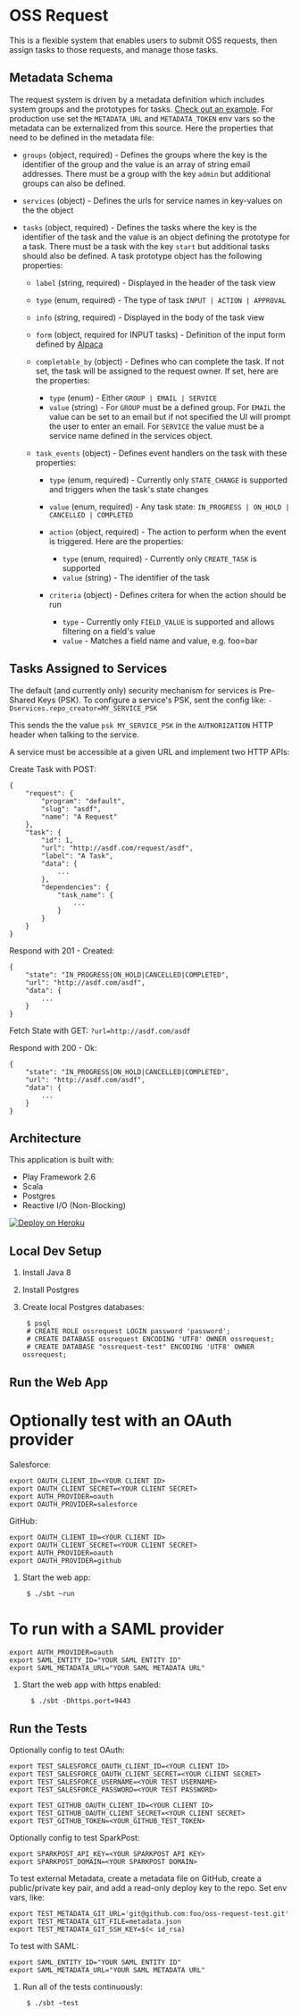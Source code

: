 OSS Request
====================

This is a flexible system that enables users to submit OSS requests, then assign tasks to those requests, and manage those tasks.

Metadata Schema
---------------

The request system is driven by a metadata definition which includes system groups and the prototypes for tasks.  [Check out an example](examples/metadata.json).  For production use set the `METADATA_URL` and `METADATA_TOKEN` env vars so the metadata can be externalized from this source.  Here the properties that need to be defined in the metadata file:

- `groups` (object, required) - Defines the groups where the key is the identifier of the group and the value is an array of string email addresses.  There must be a group with the key `admin` but additional groups can also be defined.
- `services` (object) - Defines the urls for service names in key-values on the the object
- `tasks` (object, required) - Defines the tasks where the key is the identifier of the task and the value is an object defining the prototype for a task.  There must be a task with the key `start` but additional tasks should also be defined.  A task prototype object has the following properties:

    - `label` (string, required) - Displayed in the header of the task view
    - `type` (enum, required) - The type of task `INPUT | ACTION | APPROVAL`
    - `info` (string, required) - Displayed in the body of the task view
    - `form` (object, required for INPUT tasks) - Definition of the input form defined by [Alpaca](http://www.alpacajs.org)
    - `completable_by` (object) - Defines who can complete the task.  If not set, the task will be assigned to the request owner. If set, here are the properties:

        - `type` (enum) - Either `GROUP | EMAIL | SERVICE`
        - `value` (string) - For `GROUP` must be a defined group.  For `EMAIL` the value can be set to an email but if not specified the UI will prompt the user to enter an email.  For `SERVICE` the value must be a service name defined in the services object.

    - `task_events` (object) - Defines event handlers on the task with these properties:

        - `type` (enum, required) - Currently only `STATE_CHANGE` is supported and triggers when the task's state changes
        - `value` (enum, required) - Any task state: `IN_PROGRESS | ON_HOLD | CANCELLED | COMPLETED`
        - `action` (object, required) - The action to perform when the event is triggered.  Here are the properties:

            - `type` (enum, required) - Currently only `CREATE_TASK` is supported
            - `value` (string) - The identifier of the task

        - `criteria` (object) - Defines critera for when the action should be run
            - `type` - Currently only `FIELD_VALUE` is supported and allows filtering on a field's value
            - `value` - Matches a field name and value, e.g. foo=bar


Tasks Assigned to Services
--------------------------

The default (and currently only) security mechanism for services is Pre-Shared Keys (PSK).  To configure a service's PSK, sent the config like:
`-Dservices.repo_creator=MY_SERVICE_PSK`

This sends the the value `psk MY_SERVICE_PSK` in the `AUTHORIZATION` HTTP header when talking to the service.

A service must be accessible at a given URL and implement two HTTP APIs:

Create Task with POST:

```
{
    "request": {
        "program": "default",
        "slug": "asdf",
        "name": "A Request"
    },
    "task": {
        "id": 1,
        "url": "http://asdf.com/request/asdf",
        "label": "A Task",
        "data": {
            ...
        },
        "dependencies": {
            "task_name": {
                ...
            }
        }
    }
}

```

Respond with 201 - Created:

```
{
    "state": "IN_PROGRESS|ON_HOLD|CANCELLED|COMPLETED",
    "url": "http://asdf.com/asdf",
    "data": {
        ...
    }
}
```


Fetch State with GET: `?url=http://asdf.com/asdf`

Respond with 200 - Ok:
```
{
    "state": "IN_PROGRESS|ON_HOLD|CANCELLED|COMPLETED",
    "url": "http://asdf.com/asdf",
    "data": {
        ...
    }
}
```


Architecture
------------

This application is built with:
- Play Framework 2.6
- Scala
- Postgres
- Reactive I/O (Non-Blocking)

[![Deploy on Heroku](https://www.herokucdn.com/deploy/button.svg)](https://heroku.com/deploy)


Local Dev Setup
---------------

1. Install Java 8
1. Install Postgres
1. Create local Postgres databases:

        $ psql
        # CREATE ROLE ossrequest LOGIN password 'password';
        # CREATE DATABASE ossrequest ENCODING 'UTF8' OWNER ossrequest;
        # CREATE DATABASE "ossrequest-test" ENCODING 'UTF8' OWNER ossrequest;


Run the Web App
---------------

# Optionally test with an OAuth provider

Salesforce:

```
export OAUTH_CLIENT_ID=<YOUR CLIENT ID>
export OAUTH_CLIENT_SECRET=<YOUR CLIENT SECRET>
export AUTH_PROVIDER=oauth
export OAUTH_PROVIDER=salesforce
```

GitHub:

```
export OAUTH_CLIENT_ID=<YOUR CLIENT ID>
export OAUTH_CLIENT_SECRET=<YOUR CLIENT SECRET>
export AUTH_PROVIDER=oauth
export OAUTH_PROVIDER=github
```

1. Start the web app:

        $ ./sbt ~run

# To run with a SAML provider

```
export AUTH_PROVIDER=oauth
export SAML_ENTITY_ID="YOUR SAML ENTITY ID"
export SAML_METADATA_URL="YOUR SAML METADATA URL"
```

1. Start the web app with https enabled:

         $ ./sbt -Dhttps.port=9443


Run the Tests
-------------

Optionally config to test OAuth:

```
export TEST_SALESFORCE_OAUTH_CLIENT_ID=<YOUR CLIENT ID>
export TEST_SALESFORCE_OAUTH_CLIENT_SECRET=<YOUR CLIENT SECRET>
export TEST_SALESFORCE_USERNAME=<YOUR TEST USERNAME>
export TEST_SALESFORCE_PASSWORD=<YOUR TEST PASSWORD>

export TEST_GITHUB_OAUTH_CLIENT_ID=<YOUR CLIENT ID>
export TEST_GITHUB_OAUTH_CLIENT_SECRET=<YOUR CLIENT SECRET>
export TEST_GITHUB_TOKEN=<YOUR_GITHUB_TEST_TOKEN>
```

Optionally config to test SparkPost:

```
export SPARKPOST_API_KEY=<YOUR SPARKPOST API KEY>
export SPARKPOST_DOMAIN=<YOUR SPARKPOST DOMAIN>
```

To test external Metadata, create a metadata file on GitHub, create a public/private key pair, and add a read-only deploy key to the repo.  Set env vars, like:

```
export TEST_METADATA_GIT_URL='git@github.com:foo/oss-request-test.git'
export TEST_METADATA_GIT_FILE=metadata.json
export TEST_METADATA_GIT_SSH_KEY=$(< id_rsa)
```

To test with SAML:

```
export SAML_ENTITY_ID="YOUR SAML ENTITY ID"
export SAML_METADATA_URL="YOUR SAML METADATA URL"
```

1. Run all of the tests continuously:

        $ ./sbt ~test

